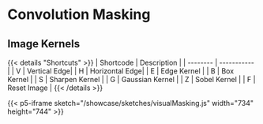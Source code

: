 # Convolution Masking

## Image Kernels

{{< details "Shortcuts" >}}
| Shortcode | Description |
| -------- | ----------- |
| V | Vertical Edge|
| H | Horizontal Edge|
| E | Edge Kernel |
| B | Box Kernel |
| S | Sharpen Kernel |
| G | Gaussian Kernel |
| Z | Sobel Kernel |
| F | Reset Image |
{{< /details >}}

{{< p5-iframe sketch="/showcase/sketches/visualMasking.js" width="734" height="744" >}}

